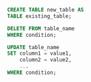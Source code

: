 ```sql
CREATE TABLE new_table AS
TABLE existing_table;
```

```sql
DELETE FROM table_name
WHERE condition;
```

```sql
UPDATE table_name
SET column1 = value1,
    column2 = value2,
    ...
WHERE condition;
```

